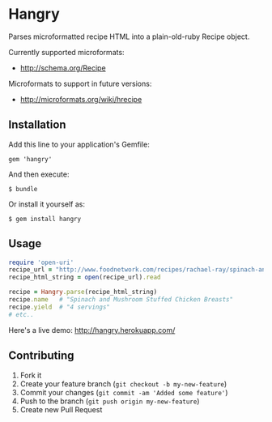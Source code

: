 # Hangry

Parses microformatted recipe HTML into a plain-old-ruby Recipe object.

Currently supported microformats:
- http://schema.org/Recipe

Microformats to support in future versions:
- http://microformats.org/wiki/hrecipe

## Installation

Add this line to your application's Gemfile:

    gem 'hangry'

And then execute:

    $ bundle

Or install it yourself as:

    $ gem install hangry

## Usage

```ruby
require 'open-uri'
recipe_url = "http://www.foodnetwork.com/recipes/rachael-ray/spinach-and-mushroom-stuffed-chicken-breasts-recipe/index.html"
recipe_html_string = open(recipe_url).read

recipe = Hangry.parse(recipe_html_string)
recipe.name   # "Spinach and Mushroom Stuffed Chicken Breasts"
recipe.yield  # "4 servings"
# etc..
```

Here's a live demo: http://hangry.herokuapp.com/

## Contributing

1. Fork it
2. Create your feature branch (`git checkout -b my-new-feature`)
3. Commit your changes (`git commit -am 'Added some feature'`)
4. Push to the branch (`git push origin my-new-feature`)
5. Create new Pull Request
